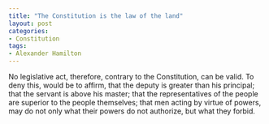 ```yaml
---
title: "The Constitution is the law of the land"
layout: post
categories:
- Constitution
tags:
- Alexander Hamilton
---
```


No legislative act, therefore, contrary to the Constitution, can be valid. To deny this, would be to affirm, that the deputy is greater than his principal; that the servant is above his master; that the representatives of the people are superior to the people themselves; that men acting by virtue of powers, may do not only what their powers do not authorize, but what they forbid.